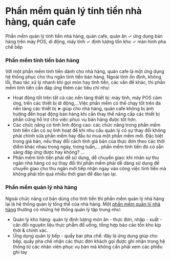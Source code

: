 # Phần mềm quản lý tính tiền nhà hàng, quán cafe
Phần mềm quản lý tính tiền nhà hàng, quán cafe, quán ăn ✓ ứng dụng bán hàng trên máy POS, di động, máy tính ✓ định lượng tồn kho ✓ màn hình pha chế bếp


<h3>Phần mềm tính tiền bán hàng</h3>
Với một phần mềm tính tiền dành cho nhà hàng, quán cafe là một ứng dụng hệ thống phục cho thu ngân tính tiền bán hàng. Ngoài tính ổn định, không lỗi, thao tác xử lý nhanh khi gọi món hay tính tiền, các vấn đề khác, thì phần mềm tính tiền cần đáp ứng thêm các tiêu chí như:

<ul>
<li>
Hoạt động tốt trên tất cả các nền tảng thiết bị: máy tính, máy POS cảm ứng, trên các thiết bị di động,...Việc phần mềm có thể chạy tốt trên đa nền tảng các thiết bị ➤ giúp cho nhà hàng, quán cafe không bị ảnh hưởng đến hoạt động bán hàng khi cần thay thế nâng cấp các thiết bị phần cứng hỗ trợ cho việc phục vụ bán hàng được tốt hơn.
</li>
<li>
Các chức năng có tính linh động cao: các chức năng trong phần mềm tính tiền cần có sự linh hoạt để khi nhu cầu quản lý có sự thay đổi không phải chỉnh sửa phần mềm hay đầu tư mua một phần mềm mới. Đặc biệt trong giá bán, nếu thay đổi cách tính giá bán của thực đơn theo các thời điểm khác nhau trong ngày, trong tuần,... phần mềm tính tiền đó có sẵn sàng đáp ứng được hay không? ...
</li>
<li>
Phần mềm tính tiền phải dễ sử dụng, dễ chuyển giao: khi nhân sự thu ngân nhà hàng có sự thay đổi thì phần mềm phải dễ dàng sử dụng để chuyển giao cho thu ngân mới tiếp nhận ngay vào công việc tính tiền mà không phải tốn quá nhiều thời gian để đào tạo lại.
</li>
</ul>

<h3>Phần mềm quản lý nhà hàng</h3>

Ngoài chức năng cơ bản dùng cho tính tiền thì phần mềm quản lý nhà hàng lại là hệ thống quản lý tổng thể của nhà hàng. Một <a href="http://cafe.vinas.vn">phần mềm quản lý nhà hàng</a> thường có những hệ thống quản lý tập trung như:

<ul>
<li>
Quản lý kho hàng: quản lý định lượng món ăn - thực đơn, nhập - xuất - cân đối nguyên liệu thực phẩm đồ uống, tổng hợp báo cáo tồn kho kịp thời & chính xác.
</li>
<li>
Ứng dụng quản lý bếp - quầy bar pha chế: đây là ứng dụng giúp cho bếp, quầy pha chế nhận các thực đơn khách gọi được ghi nhận trong hệ thống từ các nhân viên phục vụ bàn mà không cần phải xem các phiếu ghi tay
</li>
</ul>
